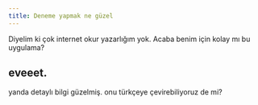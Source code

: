 ```yaml
---
title: Deneme yapmak ne güzel
---
```


Diyelim ki çok internet okur yazarlığım yok. Acaba benim için kolay mı bu uygulama?

## eveeet. 
yanda detaylı bilgi güzelmiş. onu türkçeye çevirebiliyoruz de mi?

